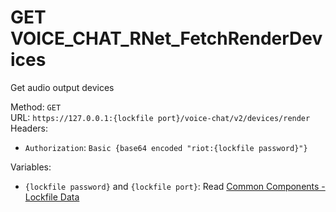 <!--

This file is automatically generated!
Do not edit it directly!
See https://github.com/techchrism/valorant-api-docs/blob/trunk/contributing.md for more information.

-->

# GET VOICE_CHAT_RNet_FetchRenderDevices

Get audio output devices  


Method: `GET`  
URL: `https://127.0.0.1:{lockfile port}/voice-chat/v2/devices/render`  
Headers:
 - `Authorization`: `Basic {base64 encoded "riot:{lockfile password}"}`

Variables:
 - `{lockfile password}` and `{lockfile port}`: Read [Common Components - Lockfile Data](../common-components.md#lockfile-data)

